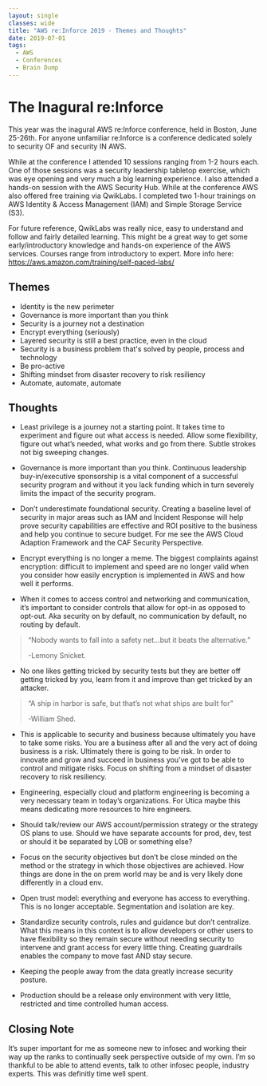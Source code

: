 ```yaml
---
layout: single
classes: wide
title: "AWS re:Inforce 2019 - Themes and Thoughts"
date: 2019-07-01
tags:
  - AWS
  - Conferences
  - Brain Dump
---
```


# The Inagural re:Inforce
This year was the inagural AWS re:Inforce conference, held in Boston, June 25-26th. For anyone unfamiliar re:Inforce is a conference dedicated solely to security OF and security IN AWS.

While at the conference I attended 10 sessions ranging from 1-2 hours each. One of those sessions was a security leadership tabletop exercise, which was eye opening and very much a big learning experience. I also attended a hands-on session with the AWS Security Hub. While at the conference AWS also offered free training via QwikLabs. I completed two 1-hour trainings on AWS Identity & Access Management (IAM) and Simple Storage Service (S3).

For future reference, QwikLabs was really nice, easy to understand and follow and fairly detailed learning. This might be a great way to get some early/introductory knowledge and hands-on experience of the AWS services. Courses range from introductory to expert. More info here: https://aws.amazon.com/training/self-paced-labs/ 

## Themes
- Identity is the new perimeter
- Governance is more important than you think
- Security is a journey not a destination
- Encrypt everything (seriously)
- Layered security is still a best practice, even in the cloud
- Security is a business problem that's solved by people, process and technology
- Be pro-active
- Shifting mindset from disaster recovery to risk resiliency
- Automate, automate, automate

## Thoughts
- Least privilege is a journey not a starting point. It takes time to experiment and figure out what access is needed.  Allow some flexibility, figure out what’s needed, what works and go from there. Subtle strokes not big sweeping changes.

- Governance is more important than you think. Continuous leadership buy-in/executive sponsorship is a vital component of a successful security program and without it you lack funding which in turn severely limits the impact of the security program.

- Don’t underestimate foundational security. Creating a baseline level of security in major areas such as IAM and Incident Response will help prove security capabilities are effective and ROI positive to the business and help you continue to secure budget. For me see the AWS Cloud Adaption Framework and the CAF Security Perspective.

- Encrypt everything is no longer a meme. The biggest complaints against encryption: difficult to implement and speed are no longer valid when you consider how easily encryption is implemented in AWS and how well it performs.

- When it comes to access control and networking and communication, it’s important to consider controls that allow for opt-in as opposed to opt-out. Aka security on by default, no communication by default, no routing by default.

>“Nobody wants to fall into a safety net...but it beats the alternative.” 
>
>-Lemony Snicket. 

- No one likes getting tricked by security tests but they are better off getting tricked by you, learn from it and improve than get tricked by an attacker.

>“A ship in harbor is safe, but that’s not what ships are built for” 
>
>-William Shed. 

- This is applicable to security and business because ultimately you have to take some risks. You are a business after all and the very act of doing business is a risk. Ultimately there is going to be risk. In order to innovate and grow and succeed in business you’ve got to be able to control and mitigate risks. Focus on shifting from a mindset of disaster recovery to risk resiliency.

- Engineering, especially cloud and platform engineering is becoming a very necessary team in today’s organizations. For Utica maybe this means dedicating more resources to hire engineers.

- Should talk/review our AWS account/permission strategy or the strategy OS plans to use. Should we have separate accounts for prod, dev, test or should it be separated by LOB or something else?

- Focus on the security objectives but don’t be close minded on the method or the strategy in which those objectives are achieved. How things are done in the on prem world may be and is very likely done differently in a cloud env.

- Open trust model: everything and everyone has access to everything. This is no longer acceptable. Segmentation and isolation are key.

- Standardize security controls, rules and guidance but don’t centralize. What this means in this context is to allow developers or other users to have flexibility so they remain secure without needing security to intervene and grant access for every little thing. Creating guardrails enables the company to move fast AND stay secure.

- Keeping the people away from the data greatly increase security posture.

- Production should be a release only environment with very little, restricted and time controlled human access.


## Closing Note
It’s super important for me as someone new to infosec and working their way up the ranks to continually seek perspective outside of my own. I’m so thankful to be able to attend events, talk to other infosec people, industry experts. This was definitly time well spent.
